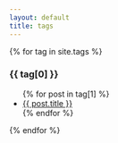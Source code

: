 ```yaml
---
layout: default
title: tags
---
```

{% for tag in site.tags %}
  <h3>{{ tag[0] }}</h3>
  <ul>
    {% for post in tag[1] %}
      <li>
        <a href='{{ post.url }}'>{{ post.title }}</a>
      </li>
    {% endfor %}
  </ul>
{% endfor %}
